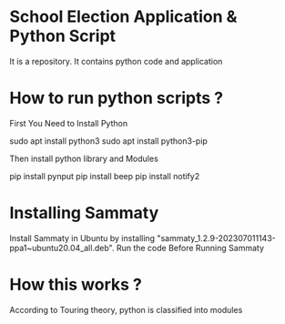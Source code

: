 # School Election Application & Python Script
It is a repository. It contains python code and application

# How to run python scripts ?

First You Need to Install Python

sudo apt install python3
sudo apt install python3-pip

Then install python library and Modules

pip install pynput
pip install beep
pip install notify2

# Installing Sammaty

Install Sammaty in Ubuntu by installing "sammaty_1.2.9-202307011143-ppa1~ubuntu20.04_all.deb". Run the code Before Running Sammaty

# How this works ?

According to Touring theory, python is classified into modules
